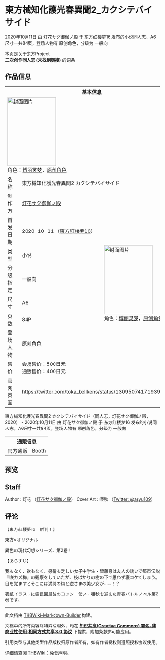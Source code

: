 # 東方械知化護光春異聞2_カクシテバイサイド

<!-- source html: G:\repos\THBWiki-Markdown-Builder\THBWikiMarkdown\Temp\main\a\a2\ns0%3A%E6%9D%B1%E6%96%B9%E6%A2%B0%E7%9F%A5%E5%8C%96%E8%AD%B7%E5%85%89%E6%98%A5%E7%95%B0%E8%81%9E2_%E3%82%AB%E3%82%AF%E3%82%B7%E3%83%86%E3%83%90%E3%82%A4%E3%82%B5%E3%82%A4%E3%83%89.html -->

2020年10月11日 由 灯花サク御伽ノ殿 于 东方红楼梦16 发布的小说同人志，A6尺寸一共84页，登场人物有 原创角色，分级为 一般向

本页是关于东方Project  
 **二次创作同人志 (未找到链接)** 的词条

## 作品信息

<table><tbody><tr><th colspan="3">基本信息</th></tr><tr><td class="cover-artwork-mobile" colspan="2"><a href="./文件-東方械知化護光春異聞2_カクシテバイサイド封面.jpg.md" class="image" title="封面图片"><img alt="封面图片" src="https://upload.thwiki.cc/thumb/2/21/%E6%9D%B1%E6%96%B9%E6%A2%B0%E7%9F%A5%E5%8C%96%E8%AD%B7%E5%85%89%E6%98%A5%E7%95%B0%E8%81%9E2_%E3%82%AB%E3%82%AF%E3%82%B7%E3%83%86%E3%83%90%E3%82%A4%E3%82%B5%E3%82%A4%E3%83%89%E5%B0%81%E9%9D%A2.jpg/158px-%E6%9D%B1%E6%96%B9%E6%A2%B0%E7%9F%A5%E5%8C%96%E8%AD%B7%E5%85%89%E6%98%A5%E7%95%B0%E8%81%9E2_%E3%82%AB%E3%82%AF%E3%82%B7%E3%83%86%E3%83%90%E3%82%A4%E3%82%B5%E3%82%A4%E3%83%89%E5%B0%81%E9%9D%A2.jpg" decoding="async" loading="lazy" width="158" height="224" srcset="https://upload.thwiki.cc/thumb/2/21/%E6%9D%B1%E6%96%B9%E6%A2%B0%E7%9F%A5%E5%8C%96%E8%AD%B7%E5%85%89%E6%98%A5%E7%95%B0%E8%81%9E2_%E3%82%AB%E3%82%AF%E3%82%B7%E3%83%86%E3%83%90%E3%82%A4%E3%82%B5%E3%82%A4%E3%83%89%E5%B0%81%E9%9D%A2.jpg/237px-%E6%9D%B1%E6%96%B9%E6%A2%B0%E7%9F%A5%E5%8C%96%E8%AD%B7%E5%85%89%E6%98%A5%E7%95%B0%E8%81%9E2_%E3%82%AB%E3%82%AF%E3%82%B7%E3%83%86%E3%83%90%E3%82%A4%E3%82%B5%E3%82%A4%E3%83%89%E5%B0%81%E9%9D%A2.jpg 1.5x, https://upload.thwiki.cc/thumb/2/21/%E6%9D%B1%E6%96%B9%E6%A2%B0%E7%9F%A5%E5%8C%96%E8%AD%B7%E5%85%89%E6%98%A5%E7%95%B0%E8%81%9E2_%E3%82%AB%E3%82%AF%E3%82%B7%E3%83%86%E3%83%90%E3%82%A4%E3%82%B5%E3%82%A4%E3%83%89%E5%B0%81%E9%9D%A2.jpg/317px-%E6%9D%B1%E6%96%B9%E6%A2%B0%E7%9F%A5%E5%8C%96%E8%AD%B7%E5%85%89%E6%98%A5%E7%95%B0%E8%81%9E2_%E3%82%AB%E3%82%AF%E3%82%B7%E3%83%86%E3%83%90%E3%82%A4%E3%82%B5%E3%82%A4%E3%83%89%E5%B0%81%E9%9D%A2.jpg 2x" data-file-width="724" data-file-height="1024"></a><div class="cover-char">角色：<a href="./博丽灵梦.md" title="博丽灵梦">博丽灵梦</a>，<a href="/index.php?title=%E5%8E%9F%E5%88%9B%E8%A7%92%E8%89%B2&amp;action=edit&amp;redlink=1" class="new" title="原创角色（页面不存在）">原创角色</a></div></td>
</tr><tr><td class="label">名称</td><td colspan="2"> 東方械知化護光春異聞2 カクシテバイサイド </td></tr><tr><td class="label">制作方</td><td><a href="./灯花サク御伽ノ殿.md" title="灯花サク御伽ノ殿">灯花サク御伽ノ殿</a></td><td class="cover-artwork" rowspan="8" style="min-width:224px;"><a href="./文件-東方械知化護光春異聞2_カクシテバイサイド封面.jpg.md" class="image" title="封面图片"><img alt="封面图片" src="https://upload.thwiki.cc/thumb/2/21/%E6%9D%B1%E6%96%B9%E6%A2%B0%E7%9F%A5%E5%8C%96%E8%AD%B7%E5%85%89%E6%98%A5%E7%95%B0%E8%81%9E2_%E3%82%AB%E3%82%AF%E3%82%B7%E3%83%86%E3%83%90%E3%82%A4%E3%82%B5%E3%82%A4%E3%83%89%E5%B0%81%E9%9D%A2.jpg/158px-%E6%9D%B1%E6%96%B9%E6%A2%B0%E7%9F%A5%E5%8C%96%E8%AD%B7%E5%85%89%E6%98%A5%E7%95%B0%E8%81%9E2_%E3%82%AB%E3%82%AF%E3%82%B7%E3%83%86%E3%83%90%E3%82%A4%E3%82%B5%E3%82%A4%E3%83%89%E5%B0%81%E9%9D%A2.jpg" decoding="async" loading="lazy" width="158" height="224" srcset="https://upload.thwiki.cc/thumb/2/21/%E6%9D%B1%E6%96%B9%E6%A2%B0%E7%9F%A5%E5%8C%96%E8%AD%B7%E5%85%89%E6%98%A5%E7%95%B0%E8%81%9E2_%E3%82%AB%E3%82%AF%E3%82%B7%E3%83%86%E3%83%90%E3%82%A4%E3%82%B5%E3%82%A4%E3%83%89%E5%B0%81%E9%9D%A2.jpg/237px-%E6%9D%B1%E6%96%B9%E6%A2%B0%E7%9F%A5%E5%8C%96%E8%AD%B7%E5%85%89%E6%98%A5%E7%95%B0%E8%81%9E2_%E3%82%AB%E3%82%AF%E3%82%B7%E3%83%86%E3%83%90%E3%82%A4%E3%82%B5%E3%82%A4%E3%83%89%E5%B0%81%E9%9D%A2.jpg 1.5x, https://upload.thwiki.cc/thumb/2/21/%E6%9D%B1%E6%96%B9%E6%A2%B0%E7%9F%A5%E5%8C%96%E8%AD%B7%E5%85%89%E6%98%A5%E7%95%B0%E8%81%9E2_%E3%82%AB%E3%82%AF%E3%82%B7%E3%83%86%E3%83%90%E3%82%A4%E3%82%B5%E3%82%A4%E3%83%89%E5%B0%81%E9%9D%A2.jpg/317px-%E6%9D%B1%E6%96%B9%E6%A2%B0%E7%9F%A5%E5%8C%96%E8%AD%B7%E5%85%89%E6%98%A5%E7%95%B0%E8%81%9E2_%E3%82%AB%E3%82%AF%E3%82%B7%E3%83%86%E3%83%90%E3%82%A4%E3%82%B5%E3%82%A4%E3%83%89%E5%B0%81%E9%9D%A2.jpg 2x" data-file-width="724" data-file-height="1024"></a><div class="cover-char">角色：<a href="./博丽灵梦.md" title="博丽灵梦">博丽灵梦</a>，<a href="/index.php?title=%E5%8E%9F%E5%88%9B%E8%A7%92%E8%89%B2&amp;action=edit&amp;redlink=1" class="new" title="原创角色（页面不存在）">原创角色</a></div></td>
</tr><tr><td class="label">首发日期</td><td>2020-10-11&#160;（<a href="/展会作品列表?e=%E4%B8%9C%E6%96%B9%E7%BA%A2%E6%A5%BC%E6%A2%A6%2316">東方紅楼夢16</a>）</td></tr><tr><td class="label">类型</td><td>小说</td></tr><tr><td class="label">分级指定</td><td>一般向</td></tr><tr><td class="label">尺寸</td><td>A6</td></tr><tr><td class="label">页数</td><td>84P</td></tr><tr><td class="label">登场人物</td><td><a href="/index.php?title=%E5%8E%9F%E5%88%9B%E8%A7%92%E8%89%B2&amp;action=edit&amp;redlink=1" class="new" title="原创角色（页面不存在）">原创角色</a></td></tr><tr><td class="label">售价</td><td>会场售价：500日元<br>通贩售价：400日元</td></tr>
<tr><td class="label">官网页面</td><td colspan="2"><a rel="nofollow" class="external free" href="https://twitter.com/toka_bellkens/status/1309507417193947137">https://twitter.com/toka_bellkens/status/1309507417193947137</a></td></tr></tbody></table>

東方械知化護光春異聞2 カクシテバイサイド（同人志，灯花サク御伽ノ殿，2020） - 2020年10月11日 由 灯花サク御伽ノ殿 于 东方红楼梦16 发布的小说同人志，A6尺寸一共84页，登场人物有 原创角色，分级为 一般向

<table><tbody><tr><th colspan="3">通贩信息</th></tr><tr><td class="label">官方通贩</td><td colspan="2"><a rel="nofollow" class="external text" href="https://tokagoten.booth.pm/items/2446758">Booth</a></td></tr></tbody></table>



## 预览

## Staff
Author
: 灯花 （[灯花サク御伽ノ殿](./灯花サク御伽ノ殿.md)）
Cover Art
: 唖秋 （[Twitter: @asyu109](https://twitter.com/asyu109)）


## 评论

  
【東方紅楼夢16　新刊！】  

東方×オリジナル  

異色の現代幻想シリーズ、第2巻！  

  

【あらすじ】  

我もなく、欲もなく、感情も乏しい女子中学生・皆藤恵は友人の誘いで都市伝説『咲カズ梅』の観察をしていたが、枝ばかりの樹の下で思わず寝コケてしまう。目を覚ますとそこには満開の梅と逆さまの美少女が……！？  

  

表紙イラストに霊長園最強のヨッシー使い・唖秋を迎えた青春バトルノベル第2巻です。  

  


  
  

  





---

此文档由 [THBWiki-Markdown-Builder](https://github.com/Delsin-Yu/THBWiki-Markdown-Builder) 构建。

文档中的所有内容除特殊注明外，均在 [**知识共享(Creative Commons) 署名-非商业性使用-相同方式共享 3.0 协议**](https://creativecommons.org/licenses/by-sa/3.0/deed.zh-hans) 下提供，附加条款亦可能应用。

引用类型与其他类型作品版权归原作者所有，如有作者授权则遵照授权协议使用。

详细请查阅 [THBWiki：免责声明](https://thbwiki.cc/THBWiki:%E5%85%8D%E8%B4%A3%E5%A3%B0%E6%98%8E)。

